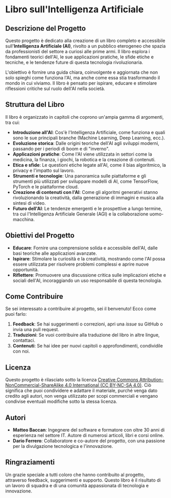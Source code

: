 # Libro sull'Intelligenza Artificiale

## Descrizione del Progetto

Questo progetto è dedicato alla creazione di un libro completo e accessibile sull'**Intelligenza Artificiale (AI)**, rivolto a un pubblico eterogeneo che spazia da professionisti del settore a curiosi alle prime armi. Il libro esplora i fondamenti teorici dell'AI, le sue applicazioni pratiche, le sfide etiche e tecniche, e le tendenze future di questa tecnologia rivoluzionaria.

L'obiettivo è fornire una guida chiara, coinvolgente e aggiornata che non solo spieghi come funziona l'AI, ma anche come essa stia trasformando il mondo in cui viviamo. Il libro è pensato per ispirare, educare e stimolare riflessioni critiche sul ruolo dell'AI nella società.

## Struttura del Libro

Il libro è organizzato in capitoli che coprono un'ampia gamma di argomenti, tra cui:

- **Introduzione all'AI**: Cos'è l'Intelligenza Artificiale, come funziona e quali sono le sue principali branche (Machine Learning, Deep Learning, ecc.).
- **Evoluzione storica**: Dalle origini teoriche dell'AI agli sviluppi moderni, passando per i periodi di boom e di "inverno".
- **Applicazioni pratiche**: Come l'AI viene utilizzata in settori come la medicina, la finanza, i giochi, la robotica e la creazione di contenuti.
- **Etica e sfide**: Le questioni etiche legate all'AI, come il bias algoritmico, la privacy e l'impatto sul lavoro.
- **Strumenti e tecnologie**: Una panoramica sulle piattaforme e gli strumenti più utilizzati per sviluppare modelli di AI, come TensorFlow, PyTorch e le piattaforme cloud.
- **Creazione di contenuti con l'AI**: Come gli algoritmi generativi stanno rivoluzionando la creatività, dalla generazione di immagini e musica alla sintesi di video.
- **Futuro dell'AI**: Le tendenze emergenti e le prospettive a lungo termine, tra cui l'Intelligenza Artificiale Generale (AGI) e la collaborazione uomo-macchina.

## Obiettivi del Progetto

- **Educare**: Fornire una comprensione solida e accessibile dell'AI, dalle basi teoriche alle applicazioni avanzate.
- **Ispirare**: Stimolare la curiosità e la creatività, mostrando come l'AI possa essere utilizzata per risolvere problemi complessi e aprire nuove opportunità.
- **Riflettere**: Promuovere una discussione critica sulle implicazioni etiche e sociali dell'AI, incoraggiando un uso responsabile di questa tecnologia.

## Come Contribuire

Se sei interessato a contribuire al progetto, sei il benvenuto! Ecco come puoi farlo:

1. **Feedback**: Se hai suggerimenti o correzioni, apri una *issue* su GitHub o invia una pull request.
2. **Traduzioni**: Se vuoi contribuire alla traduzione del libro in altre lingue, contattaci.
3. **Contenuti**: Se hai idee per nuovi capitoli o approfondimenti, condividile con noi.

## Licenza

Questo progetto è rilasciato sotto la licenza [Creative Commons Attribution-NonCommercial-ShareAlike 4.0 International (CC BY-NC-SA 4.0)](https://creativecommons.org/licenses/by-nc-sa/4.0/). Ciò significa che puoi condividere e adattare il materiale, purché venga dato credito agli autori, non venga utilizzato per scopi commerciali e vengano condivise eventuali modifiche sotto la stessa licenza.

## Autori

- **Matteo Baccan**: Ingegnere del software e formatore con oltre 30 anni di esperienza nel settore IT. Autore di numerosi articoli, libri e corsi online.
- **Dario Ferrero**: Collaboratore e co-autore del progetto, con una passione per la divulgazione tecnologica e l'innovazione.

## Ringraziamenti

Un grazie speciale a tutti coloro che hanno contribuito al progetto, attraverso feedback, suggerimenti e supporto. Questo libro è il risultato di un lavoro di squadra e di una comunità appassionata di tecnologia e innovazione.
